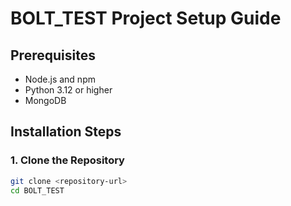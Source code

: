 # BOLT_TEST Project Setup Guide

## Prerequisites
- Node.js and npm
- Python 3.12 or higher
- MongoDB

## Installation Steps

### 1. Clone the Repository
```bash
git clone <repository-url>
cd BOLT_TEST